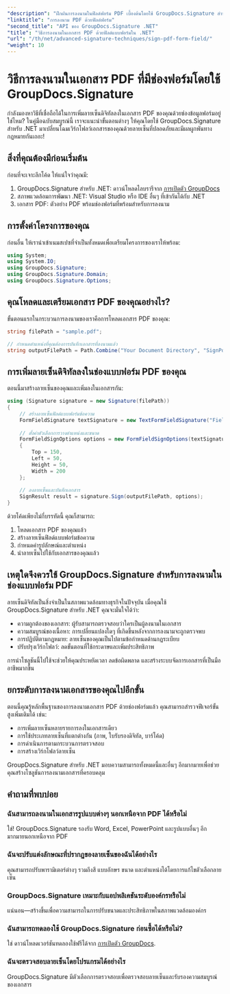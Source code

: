 ```yaml
---
"description": "ฝึกฝนการลงนามในฟิลด์ฟอร์ม PDF เบื้องต้นโดยใช้ GroupDocs.Signature สำหรับ .NET สร้างลายเซ็นดิจิทัลที่ปลอดภัยและมีผลผูกพันทางกฎหมายด้วยบทช่วยสอนทีละขั้นตอนนี้"
"linktitle": "การลงนาม PDF ด้วยฟิลด์ฟอร์ม"
"second_title": "API ของ GroupDocs.Signature .NET"
"title": "วิธีการลงนามในเอกสาร PDF ด้วยฟิลด์แบบฟอร์มใน .NET"
"url": "/th/net/advanced-signature-techniques/sign-pdf-form-field/"
"weight": 10
---
```


# วิธีการลงนามในเอกสาร PDF ที่มีช่องฟอร์มโดยใช้ GroupDocs.Signature

กำลังมองหาวิธีที่เชื่อถือได้ในการเพิ่มลายเซ็นดิจิทัลลงในเอกสาร PDF ของคุณด้วยช่องข้อมูลฟอร์มอยู่ใช่ไหม? ในคู่มือฉบับสมบูรณ์นี้ เราจะแนะนำขั้นตอนต่างๆ ให้คุณโดยใช้ GroupDocs.Signature สำหรับ .NET มาเปลี่ยนโฉมเวิร์กโฟลว์เอกสารของคุณด้วยลายเซ็นที่ปลอดภัยและมีผลผูกพันทางกฎหมายกันเถอะ!

## สิ่งที่คุณต้องมีก่อนเริ่มต้น

ก่อนที่จะเจาะลึกโค้ด ให้แน่ใจว่าคุณมี:

1. GroupDocs.Signature สำหรับ .NET: ดาวน์โหลดไลบรารีจาก [การเปิดตัว GroupDocs](https://releases.groupdocs.com/signature/net/)
2. สภาพแวดล้อมการพัฒนา .NET: Visual Studio หรือ IDE อื่นๆ ที่เข้ากันได้กับ .NET
3. เอกสาร PDF: ตัวอย่าง PDF พร้อมช่องฟอร์มที่พร้อมสำหรับการลงนาม

## การตั้งค่าโครงการของคุณ

ก่อนอื่น ให้เรานำเข้าเนมสเปซที่จำเป็นทั้งหมดเพื่อเตรียมโครงการของเราให้พร้อม:

```csharp
using System;
using System.IO;
using GroupDocs.Signature;
using GroupDocs.Signature.Domain;
using GroupDocs.Signature.Options;
```

## คุณโหลดและเตรียมเอกสาร PDF ของคุณอย่างไร?

ขั้นตอนแรกในกระบวนการลงนามของเราคือการโหลดเอกสาร PDF ของคุณ:

```csharp
string filePath = "sample.pdf";

// กำหนดตำแหน่งที่คุณต้องการบันทึกเอกสารที่ลงนามแล้ว
string outputFilePath = Path.Combine("Your Document Directory", "SignPdfWithFormField", "SignedWithFormField.pdf");
```

## การเพิ่มลายเซ็นดิจิทัลลงในช่องแบบฟอร์ม PDF ของคุณ

ตอนนี้มาสร้างลายเซ็นของคุณและเพิ่มลงในเอกสารกัน:

```csharp
using (Signature signature = new Signature(filePath))
{
    // สร้างลายเซ็นฟิลด์แบบฟอร์มข้อความ
    FormFieldSignature textSignature = new TextFormFieldSignature("FieldText", "Value1");
    
    // ตั้งค่าตัวเลือกการวางตำแหน่งและขนาด
    FormFieldSignOptions options = new FormFieldSignOptions(textSignature)
    {
        Top = 150,
        Left = 50,
        Height = 50,
        Width = 200
    };
    
    // ลงลายเซ็นและบันทึกเอกสาร
    SignResult result = signature.Sign(outputFilePath, options);
}
```

ด้วยโค้ดเพียงไม่กี่บรรทัดนี้ คุณก็สามารถ:
1. โหลดเอกสาร PDF ของคุณแล้ว
2. สร้างลายเซ็นฟิลด์แบบฟอร์มข้อความ
3. กำหนดค่ารูปลักษณ์และตำแหน่ง
4. นำลายเซ็นไปใช้กับเอกสารของคุณแล้ว

## เหตุใดจึงควรใช้ GroupDocs.Signature สำหรับการลงนามในช่องแบบฟอร์ม PDF

ลายเซ็นดิจิทัลเป็นสิ่งจำเป็นในสภาพแวดล้อมทางธุรกิจในปัจจุบัน เมื่อคุณใช้ GroupDocs.Signature สำหรับ .NET คุณจะมั่นใจได้ว่า:

- ความถูกต้องของเอกสาร: ผู้รับสามารถตรวจสอบว่าใครเป็นผู้ลงนามในเอกสาร
- ความสมบูรณ์ของเนื้อหา: การเปลี่ยนแปลงใดๆ ที่เกิดขึ้นหลังจากการลงนามจะถูกตรวจพบ
- การปฏิบัติตามกฎหมาย: ลายเซ็นของคุณเป็นไปตามข้อกำหนดด้านกฎระเบียบ
- ปรับปรุงเวิร์กโฟลว์: ลดขั้นตอนที่ใช้กระดาษและเพิ่มประสิทธิภาพ

การนำโซลูชันนี้ไปใช้จะช่วยให้คุณประหยัดเวลา ลดข้อผิดพลาด และสร้างระบบจัดการเอกสารที่เป็นมืออาชีพมากขึ้น

## ยกระดับการลงนามเอกสารของคุณไปอีกขั้น

ตอนนี้คุณรู้หลักพื้นฐานของการลงนามเอกสาร PDF ด้วยช่องฟอร์มแล้ว คุณสามารถสำรวจฟีเจอร์ขั้นสูงเพิ่มเติมได้ เช่น:

- การเพิ่มลายเซ็นหลายรายการลงในเอกสารเดียว
- การใช้ประเภทลายเซ็นที่แตกต่างกัน (ภาพ, ใบรับรองดิจิทัล, บาร์โค้ด)
- การดำเนินการตามกระบวนการตรวจสอบ
- การสร้างเวิร์กโฟลว์ลายเซ็น

GroupDocs.Signature สำหรับ .NET มอบความสามารถทั้งหมดนี้และอื่นๆ อีกมากมายเพื่อช่วยคุณสร้างโซลูชันการลงนามเอกสารที่ครอบคลุม

## คำถามที่พบบ่อย

### ฉันสามารถลงนามในเอกสารรูปแบบต่างๆ นอกเหนือจาก PDF ได้หรือไม่
ใช่! GroupDocs.Signature รองรับ Word, Excel, PowerPoint และรูปแบบอื่นๆ อีกมากมายนอกเหนือจาก PDF

### ฉันจะปรับแต่งลักษณะที่ปรากฏของลายเซ็นของฉันได้อย่างไร
คุณสามารถปรับพารามิเตอร์ต่างๆ รวมถึงสี แบบอักษร ขนาด และตำแหน่งได้โดยการแก้ไขตัวเลือกลายเซ็น

### GroupDocs.Signature เหมาะกับแอปพลิเคชันระดับองค์กรหรือไม่
แน่นอน—สร้างขึ้นเพื่อความสามารถในการปรับขนาดและประสิทธิภาพในสภาพแวดล้อมองค์กร

### ฉันสามารถทดลองใช้ GroupDocs.Signature ก่อนซื้อได้หรือไม่?
ใช่ ดาวน์โหลดเวอร์ชันทดลองใช้ฟรีได้จาก [การเปิดตัว GroupDocs](https://releases-groupdocs.com/).

### ฉันจะตรวจสอบลายเซ็นโดยโปรแกรมได้อย่างไร
GroupDocs.Signature มีตัวเลือกการตรวจสอบเพื่อตรวจสอบลายเซ็นและรับรองความสมบูรณ์ของเอกสาร